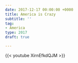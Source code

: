 ```yaml
---
date: 2017-12-17 00:00:00 +0000
title: America is Crazy
subtitle: ''
tag:
- America
type: 2017
draft: true

---
```

{{< youtube XirnEfkdQJM >}}
